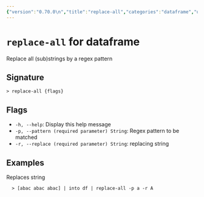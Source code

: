 ```yaml
---
{"version":"0.70.0\n","title":"replace-all","categories":"dataframe","usage":"Replace all (sub)strings by a regex pattern\n"}
---
```

<!-- THIS FILE IS GENERATED BY update_book_commands.cjs USING NUSHELL'S HELP COMMANDS.
REFRAIN FROM EDITING IT MANUALLY.-->
# <code>replace-all</code> for dataframe

<div class='command-title'>Replace all (sub)strings by a regex pattern</div>

## Signature

```> replace-all {flags}```

## Flags

 * ```-h, --help```: Display this help message
 * ```-p, --pattern (required parameter) String```: Regex pattern to be matched
 * ```-r, --replace (required parameter) String```: replacing string
## Examples

  Replaces string
```shell
  > [abac abac abac] | into df | replace-all -p a -r A
```


